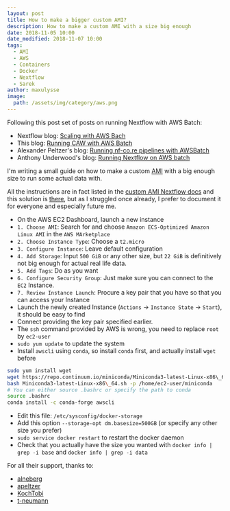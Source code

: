 ```yaml
---
layout: post
title: How to make a bigger custom AMI?
description: How to make a custom AMI with a size big enough
date: 2018-11-05 10:00
date_modified: 2018-11-07 10:00
tags:
  - AMI
  - AWS
  - Containers
  - Docker
  - Nextflow
  - Sarek
author: maxulysse
image:
  path: /assets/img/category/aws.png
---
```


Following this post set of posts on running Nextflow with AWS Batch:

- Nextflow blog: [Scaling with AWS Bach](https://www.nextflow.io/blog/2017/scaling-with-aws-batch.html)
- This blog: [Running CAW with AWS Batch](https://maxulysse.github.io/2017/11/16/Running-CAW-with-AWS-Batch/)
- Alexander Peltzer's blog: [Running nf-co.re pipelines with AWSBatch](https://apeltzer.github.io/post/01-aws-nfcore/)
- Anthony Underwood's blog: [Running Nextflow on AWS batch](https://antunderwood.gitlab.io/bioinformant-blog/posts/running_nextflow_on_aws_batch/)

I'm writing a small guide on how to make a custom [AMI](https://docs.aws.amazon.com/AWSEC2/latest/UserGuide/AMIs.html) with a big enough size to run some actual data with.

All the instructions are in fact listed in the [custom AMI Nextflow docs](https://www.nextflow.io/docs/latest/awscloud.html#custom-ami) and this solution is [there](https://forums.aws.amazon.com/message.jspa?messageID=811761#811761), but as I struggled once already, I prefer to document it for everyone and especially future me.

- On the AWS EC2 Dashboard, launch a new instance
- `1. Choose AMI`: Search for and choose `Amazon ECS-Optimized Amazon Linux AMI` in the `AWS MArketplace`
- `2. Choose Instance Type`: Choose a `t2.micro`
- `3. Configure Instance`: Leave default configuration
- `4. Add Storage`: Input `500 GiB` or any other size, but `22 GiB` is definitively not big enough for actual real life data.
- `5. Add Tags`: Do as you want
- `6. Configure Security Group`: Just make sure you can connect to the `EC2` Instance.
- `7. Review Instance Launch`: Procure a key pair that you have so that you can access your Instance
- Launch the newly created Instance (`Actions` -> `Instance State` -> `Start`), it should be easy to find
- Connect providing the key pair specified earlier.
- The `ssh` command provided by AWS is wrong, you need to replace `root` by `ec2-user`
- `sudo yum update` to update the system
- Install `awscli` using `conda`, so install `conda` first, and actually install `wget` before

```bash
sudo yum install wget
wget https://repo.continuum.io/miniconda/Miniconda3-latest-Linux-x86\_64.sh
bash Miniconda3-latest-Linux-x86\_64.sh -p /home/ec2-user/miniconda
# You can either source .bashrc or specify the path to conda
source .bashrc
conda install -c conda-forge awscli
```

- Edit this file: `/etc/sysconfig/docker-storage`
- Add this option `--storage-opt dm.basesize=500GB` (or specify any other size you prefer)
- `sudo service docker restart` to restart the docker daemon
- Check that you actually have the size you wanted with `docker info | grep -i base` and `docker info | grep -i data`

For all their support, thanks to:

- [alneberg](https://github.com/alneberg)
- [apeltzer](https://github.com/apeltzer)
- [KochTobi](https://github.com/KochTobi)
- [t-neumann](https://github.com/t-neumann)
